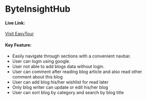 # ByteInsightHub

#### Live Link:
[Visit EasyTour](https://rococo-kheer-b232e7.netlify.app/)

#### Key Feature:
- Easily navigate through sections with a convenient navbar.
- User can login using google.
- User not able to add blogs data without login.
- User can comment after reading blog article and also read other comment about this blog
- User can add blog his/her wishlist for read later
- Only blog writer can update or edit his/her blog
- User can sort blog by category and search by blog title

